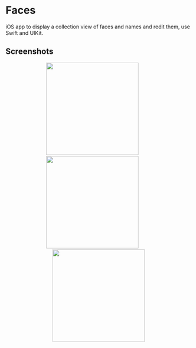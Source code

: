 # Faces

iOS app to display a collection view of faces and names and redit them, use Swift and UIKit.

## Screenshots

<div align="center">
  
<img src="" width="250"></img>
<img width="30"></img>
<img src="" width="250"></img>
<img width="30"></img>
<img src="" width="250"></img>
  
</div>

